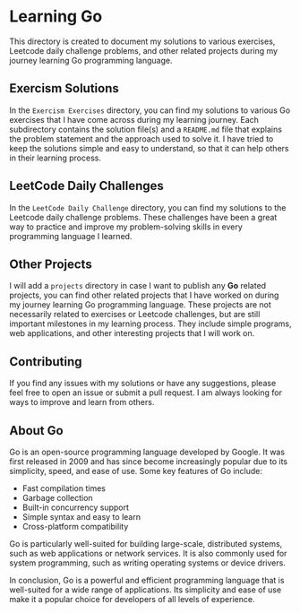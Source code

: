 # Learning Go

This directory is created to document my solutions to various exercises, Leetcode daily challenge problems, and other related projects during my journey learning Go programming language.

## Exercism Solutions

In the `Exercism Exercises` directory, you can find my solutions to various Go exercises that I have come across during my learning journey. Each subdirectory contains the solution file(s) and a `README.md` file that explains the problem statement and the approach used to solve it. I have tried to keep the solutions simple and easy to understand, so that it can help others in their learning process.

## LeetCode Daily Challenges

In the `LeetCode Daily Challenge` directory, you can find my solutions to the Leetcode daily challenge problems. These challenges have been a great way to practice and improve my problem-solving skills in every programming language I learned.

## Other Projects

I will add a `projects` directory in case I want to publish any **Go** related projects, you can find other related projects that I have worked on during my journey learning Go programming language. These projects are not necessarily related to exercises or Leetcode challenges, but are still important milestones in my learning process. They include simple programs, web applications, and other interesting projects that I will work on.

## Contributing

If you find any issues with my solutions or have any suggestions, please feel free to open an issue or submit a pull request. I am always looking for ways to improve and learn from others.

## About Go

Go is an open-source programming language developed by Google. It was first released in 2009 and has since become increasingly popular due to its simplicity, speed, and ease of use. Some key features of Go include:

- Fast compilation times
- Garbage collection
- Built-in concurrency support
- Simple syntax and easy to learn
- Cross-platform compatibility

Go is particularly well-suited for building large-scale, distributed systems, such as web applications or network services. It is also commonly used for system programming, such as writing operating systems or device drivers.

In conclusion, Go is a powerful and efficient programming language that is well-suited for a wide range of applications. Its simplicity and ease of use make it a popular choice for developers of all levels of experience.